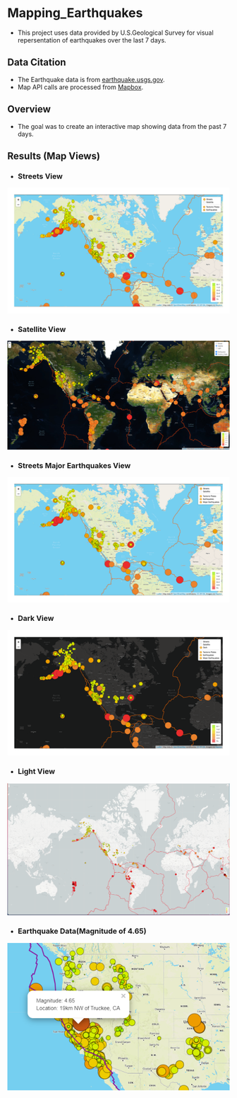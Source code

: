 # Mapping_Earthquakes
- This project uses data provided by U.S.Geological Survey for visual repersentation of earthquakes over the last 7 days. 

## Data Citation
- The Earthquake data is from [earthquake.usgs.gov](https://earthquake.usgs.gov/).
- Map API calls are processed from [Mapbox](https://www.mapbox.com/).

## Overview
- The goal was to create an interactive map showing data from the past 7 days. 

## Results (Map Views)
- ### Streets View
![streets_view](./Earthquake_Challenge/Resources/streets_tectonic_earthquakes.png)
- ### Satellite View
![satellite_view](./Earthquake_Challenge/Resources/satellite_view.png)
- ### Streets Major Earthquakes View
![streets_major_earthquakes](./Earthquake_Challenge/Resources/streets_major_earthquakes.png)
- ### Dark View
![dark_view](./Earthquake_Challenge/Resources/dark_view.png)
- ### Light View
![light_view](./Earthquake_Challenge/Resources/light_view.png)
- ### Earthquake Data(Magnitude of 4.65)
![earthquake_data](./Earthquake_Challenge/Resources/earthquake_data.png)


